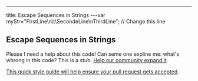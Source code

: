 ---
title: Escape Sequences in Strings
---var myStr="FirstLine\n\t\\SecondeLine\nThirdLine"; // Change this line
## Escape Sequences in Strings
Please I need a help about this code! Can seme one expline me: what's whrong in this code?
This is a stub. <a href='https://github.com/freecodecamp/guides/tree/master/src/pages/certifications/javascript-algorithms-and-data-structures/basic-javascript/escape-sequences-in-strings/index.md' target='_blank' rel='nofollow'>Help our community expand it</a>.

<a href='https://github.com/freecodecamp/guides/blob/master/README.md' target='_blank' rel='nofollow'>This quick style guide will help ensure your pull request gets accepted</a>.

<!-- The article goes here, in GitHub-flavored Markdown. Feel free to add YouTube videos, images, and CodePen/JSBin embeds  -->
